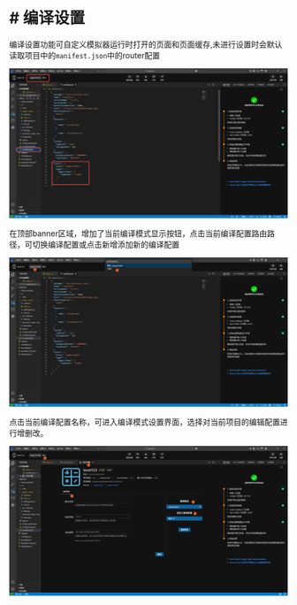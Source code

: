<!-- 源地址: https://iot.mi.com/vela/quickapp/zh/tools/debug/build-setting.html -->

# # 编译设置

编译设置功能可自定义模拟器运行时打开的页面和页面缓存,未进行设置时会默认读取项目中的`manifest.json`中的router配置

![alt text](../../images/ide-buildSeting-3.770fedbd.png)

在顶部banner区域，增加了当前编译模式显示按钮，点击当前编译配置路由路径，可切换编译配置或点击新增添加新的编译配置

![alt text](../../images/ide-buildSeting-1.d124a761.png)

点击当前编译配置名称，可进入编译模式设置界面，选择对当前项目的编辑配置进行增删改。

![alt text](../../images/ide-buildSeting-2.4f2534fa.png)
